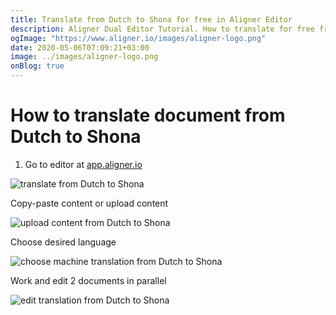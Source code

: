 ```yaml
---
title: Translate from Dutch to Shona for free in Aligner Editor
description: Aligner Dual Editor Tutorial. How to translate for free from Dutch to Shona. Aligner is multilingual document management platform. 
ogImage: "https://www.aligner.io/images/aligner-logo.png"
date: 2020-05-06T07:09:21+03:00
image: ../images/aligner-logo.png
onBlog: true
---
```


# How to translate document from Dutch to Shona

1. Go to editor at [app.aligner.io](https://app.aligner.io "Aligner App web page")

![translate from Dutch to Shona](../aligner-blank-editor.png "translate from Dutch to Shona")

Copy-paste content or upload content

![upload content from Dutch to Shona](../aligner-uploaded-document.png "upload content from Dutch to Shona")

Choose desired language

![choose machine translation from Dutch to Shona](../aligner-language-dropdown.png "choose machine translation from Dutch to Shona")

Work and edit 2 documents in parallel

![edit translation from Dutch to Shona](../aligner-double-sitded-editor.png "edit translation from Dutch to Shona")

